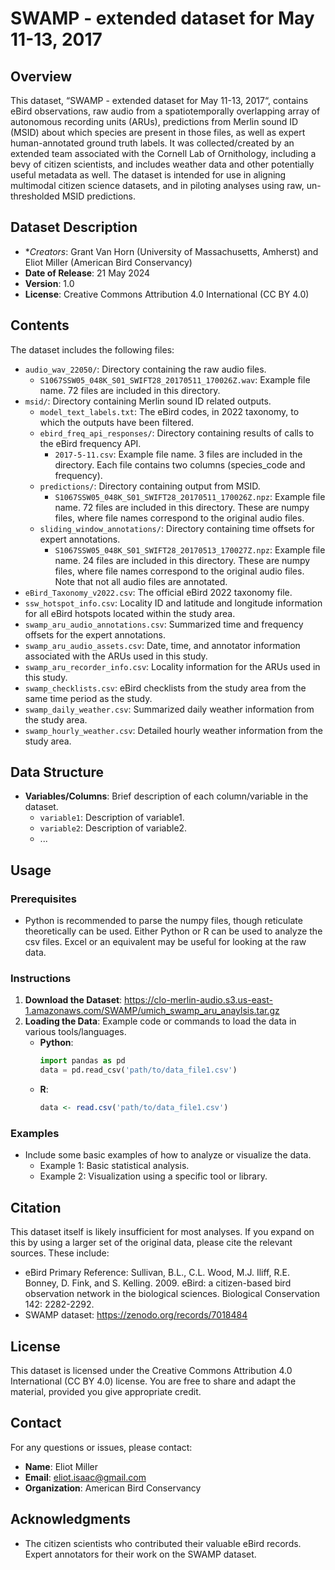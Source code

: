 # SWAMP - extended dataset for May 11-13, 2017

## Overview
This dataset, “SWAMP - extended dataset for May 11-13, 2017“, contains eBird observations, raw audio from a spatiotemporally overlapping array of autonomous recording units (ARUs), predictions from Merlin sound ID (MSID) about which species are present in those files, as well as expert human-annotated ground truth labels. It was collected/created by an extended team associated with the Cornell Lab of Ornithology, including a bevy of citizen scientists, and includes weather data and other potentially useful metadata as well. The dataset is intended for use in aligning multimodal citizen science datasets, and in piloting analyses using raw, un-thresholded MSID predictions.

## Dataset Description
- **Creators*: Grant Van Horn (University of Massachusetts, Amherst) and Eliot Miller (American Bird Conservancy)
- **Date of Release**: 21 May 2024
- **Version**: 1.0
- **License**: Creative Commons Attribution 4.0 International (CC BY 4.0)

## Contents
The dataset includes the following files:
- `audio_wav_22050/`: Directory containing the raw audio files.
  - `S1067SSW05_048K_S01_SWIFT28_20170511_170026Z.wav`: Example file name. 72 files are included in this directory.
- `msid/`: Directory containing Merlin sound ID related outputs.
  - `model_text_labels.txt`: The eBird codes, in 2022 taxonomy, to which the outputs have been filtered.
  - `ebird_freq_api_responses/`: Directory containing results of calls to the eBird frequency API.
    - `2017-5-11.csv`: Example file name. 3 files are included in the directory. Each file contains two columns (species_code and frequency).
  - `predictions/`: Directory containing output from MSID.
    - `S1067SSW05_048K_S01_SWIFT28_20170511_170026Z.npz`: Example file name. 72 files are included in this directory. These are numpy files, where file names correspond to the original audio files.
  - `sliding_window_annotations/`: Directory containing time offsets for expert annotations.
    - `S1067SSW05_048K_S01_SWIFT28_20170513_170027Z.npz`: Example file name. 24 files are included in this directory. These are numpy files, where file names correspond to the original audio files. Note that not all audio files are annotated.
- `eBird_Taxonomy_v2022.csv`: The official eBird 2022 taxonomy file.
- `ssw_hotspot_info.csv`: Locality ID and latitude and longitude information for all eBird hotspots located within the study area.
- `swamp_aru_audio_annotations.csv`: Summarized time and frequency offsets for the expert annotations.
- `swamp_aru_audio_assets.csv`: Date, time, and annotator information associated with the ARUs used in this study.
- `swamp_aru_recorder_info.csv`: Locality information for the ARUs used in this study.
- `swamp_checklists.csv`: eBird checklists from the study area from the same time period as the study.
- `swamp_daily_weather.csv`: Summarized daily weather information from the study area.
- `swamp_hourly_weather.csv`: Detailed hourly weather information from the study area.

## Data Structure
- **Variables/Columns**: Brief description of each column/variable in the dataset.
  - `variable1`: Description of variable1.
  - `variable2`: Description of variable2.
  - ...

## Usage
### Prerequisites
- Python is recommended to parse the numpy files, though reticulate theoretically can be used. Either Python or R can be used to analyze the csv files. Excel or an equivalent may be useful for looking at the raw data.

### Instructions
1. **Download the Dataset**: https://clo-merlin-audio.s3.us-east-1.amazonaws.com/SWAMP/umich_swamp_aru_anaylsis.tar.gz
2. **Loading the Data**: Example code or commands to load the data in various tools/languages.
   - **Python**:
     ```python
     import pandas as pd
     data = pd.read_csv('path/to/data_file1.csv')
     ```
   - **R**:
     ```R
     data <- read.csv('path/to/data_file1.csv')
     ```

### Examples
- Include some basic examples of how to analyze or visualize the data.
  - Example 1: Basic statistical analysis.
  - Example 2: Visualization using a specific tool or library.

## Citation
This dataset itself is likely insufficient for most analyses. If you expand on this by using a larger set of the original data, please cite the relevant sources. These include:
- eBird Primary Reference: Sullivan, B.L., C.L. Wood, M.J. Iliff, R.E. Bonney, D. Fink, and S. Kelling. 2009. eBird: a citizen-based bird observation network in the biological sciences. Biological Conservation 142: 2282-2292.
- SWAMP dataset: https://zenodo.org/records/7018484

## License
This dataset is licensed under the Creative Commons Attribution 4.0 International (CC BY 4.0) license. You are free to share and adapt the material, provided you give appropriate credit.

## Contact
For any questions or issues, please contact:
- **Name**: Eliot Miller
- **Email**: eliot.isaac@gmail.com
- **Organization**: American Bird Conservancy

## Acknowledgments
- The citizen scientists who contributed their valuable eBird records. Expert annotators for their work on the SWAMP dataset.


